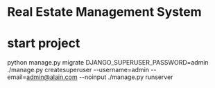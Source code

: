 # Real Estate Management System

# start project

python manage.py migrate
DJANGO_SUPERUSER_PASSWORD=admin ./manage.py createsuperuser --username=admin --email=admin@alain.com --noinput
./manage.py runserver
